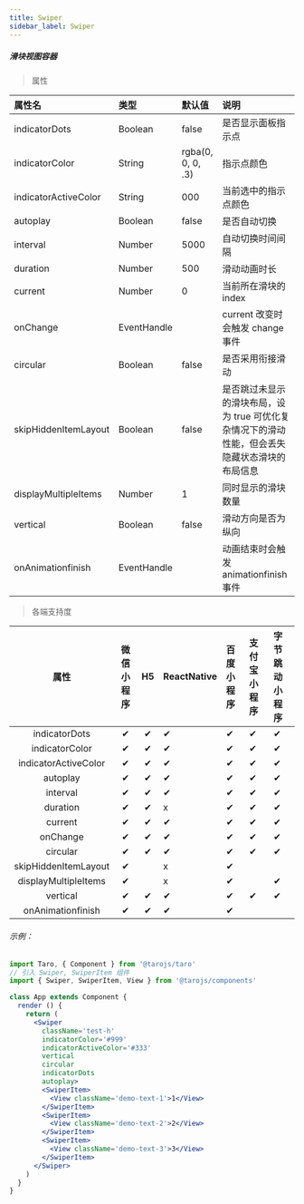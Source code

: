 ```yaml
---
title: Swiper
sidebar_label: Swiper
---
```


##### 滑块视图容器

> 属性

| 属性名 | 类型 | 默认值 | 说明 |
| :- | :- | :- | :- |
|indicatorDots           | Boolean     | false             | 是否显示面板指示点                                           |
|indicatorColor          | String      | rgba(0, 0, 0, .3) | 指示点颜色                                                   |
|indicatorActiveColor    | String      | 000               | 当前选中的指示点颜色                                         |
|autoplay                | Boolean     | false             | 是否自动切换                                                 |
|interval                | Number      | 5000              | 自动切换时间间隔                                             |
|duration                | Number      | 500               | 滑动动画时长                                                 |
|current                 | Number      | 0                 | 当前所在滑块的 index                                         |
|onChange                | EventHandle |                   | current 改变时会触发 change 事件                             |
|circular                | Boolean     | false             | 是否采用衔接滑动                                             |
|skipHiddenItemLayout    | Boolean     | false             | 是否跳过未显示的滑块布局，设为 true 可优化复杂情况下的滑动性能，但会丢失隐藏状态滑块的布局信息 |
|displayMultipleItems    | Number      | 1                 | 同时显示的滑块数量                                           |
|vertical                | Boolean     | false             | 滑动方向是否为纵向                                           |
|onAnimationfinish       | EventHandle |                   | 动画结束时会触发 animationfinish 事件                        |

>各端支持度

| 属性 | 微信小程序 | H5 | ReactNative | 百度小程序 | 支付宝小程序 | 字节跳动小程序 |
| :-: | :-: | :-: | :- | :- | :- | :- |
|indicatorDots           | ✔ | ✔ | ✔ | ✔ | ✔ | ✔ |
|indicatorColor          | ✔ | ✔ | ✔ | ✔ | ✔ | ✔ |
|indicatorActiveColor    | ✔ | ✔ | ✔ | ✔ | ✔ | ✔ |
|autoplay                | ✔ | ✔ | ✔ | ✔ | ✔ | ✔ |
|interval                | ✔ | ✔ | ✔ | ✔ | ✔ | ✔ |
|duration                | ✔ | ✔ | x | ✔ | ✔ | ✔ |
|current                 | ✔ | ✔ | ✔ | ✔ | ✔ | ✔ |
|onChange                | ✔ | ✔ | ✔ | ✔ | ✔ | ✔ |
|circular                | ✔ | ✔ | ✔ | ✔ | ✔ | ✔ |
|skipHiddenItemLayout    | ✔ |    | x | ✔ |  |  |
|displayMultipleItems    | ✔ |    | x | ✔ |  | ✔ |
|vertical                | ✔ | ✔ | ✔ | ✔ | ✔ | ✔ |
|onAnimationfinish       | ✔ | ✔ | ✔ | ✔ |  |  |

###### 示例：
```jsx
import Taro, { Component } from '@tarojs/taro'
// 引入 Swiper, SwiperItem 组件
import { Swiper, SwiperItem, View } from '@tarojs/components'

class App extends Component {
  render () {
    return (
      <Swiper
        className='test-h'
        indicatorColor='#999'
        indicatorActiveColor='#333'
        vertical
        circular
        indicatorDots
        autoplay>
        <SwiperItem>
          <View className='demo-text-1'>1</View>
        </SwiperItem>
        <SwiperItem>
          <View className='demo-text-2'>2</View>
        </SwiperItem>
        <SwiperItem>
          <View className='demo-text-3'>3</View>
        </SwiperItem>
      </Swiper>
    )
  }
}
```
